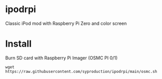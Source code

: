 # ipodrpi
Classic iPod mod with Raspberry Pi Zero and color screen


# Install

Burn SD card with Raspberry Pi Imager (OSMC PI 0/1) 

```
wget https://raw.githubusercontent.com/syproduction/ipodrpi/main/osmc.sh
```

